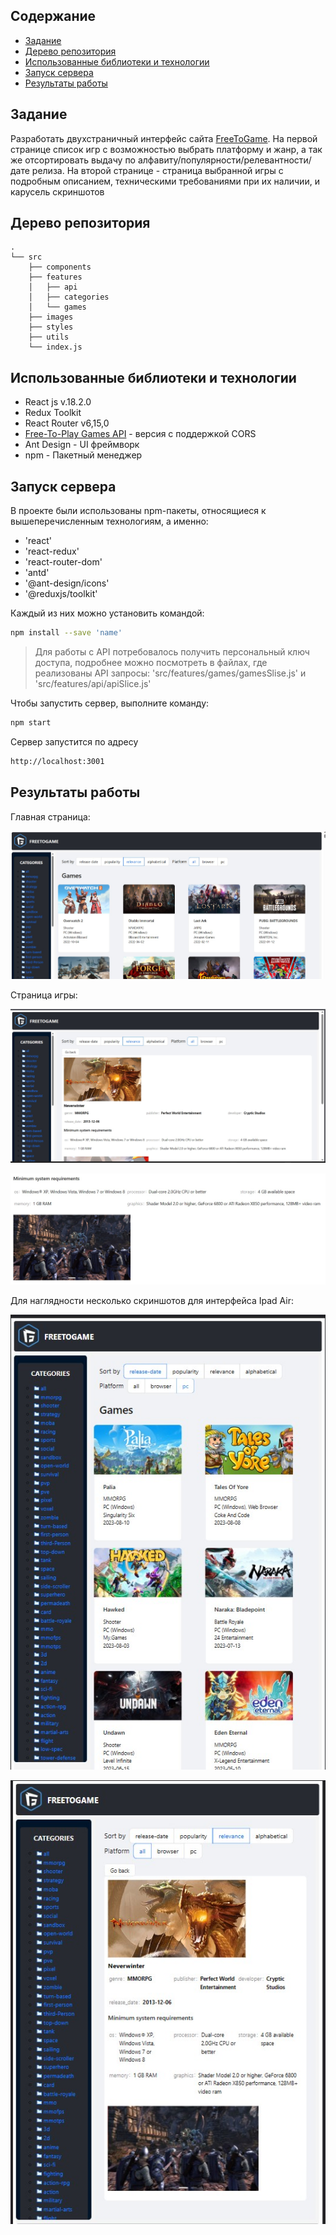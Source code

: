 ## Содержание
- [Задание](#задание)
- [Дерево репозитория](#дерево-репозитория)
- [Использованные библиотеки и технологии](#использованные-библиотеки-и-технологии)
- [Запуск сервера](#запуск-сервера)
- [Результаты работы](#результаты-работы)

## Задание
Разработать двухстраничный интерфейс сайта [FreeToGame](https://www.freetogame.com/). На первой странице список игр с возможностью выбрать платформу и жанр, а так же отсортировать выдачу по алфавиту/популярности/релевантности/дате релиза. На второй странице - страница выбранной игры с подробным описанием, техническими требованиями при их наличии, и карусель скриншотов

## Дерево репозитория
```
.
└── src
    ├── components
    ├── features
    │   ├── api
    │   ├── categories
    │   └── games
    ├── images
    ├── styles
    ├── utils
    └── index.js
```

## Использованные библиотеки и технологии
- React js v.18.2.0
- Redux Toolkit
- React Router v6,15,0
- [Free-To-Play Games API](https://rapidapi.com/digiwalls/api/free-to-play-games-database) - версия с поддержкой CORS 
- Ant Design - UI фреймворк
- npm - Пакетный менеджер

## Запуск сервера
В проекте были использованы npm-пакеты, относящиеся к вышеперечисленным технологиям, а именно:
- 'react'
- 'react-redux'
- 'react-router-dom'
- 'antd'
- '@ant-design/icons'
- '@reduxjs/toolkit'
  
Каждый из них можно установить командой:
```sh
npm install --save 'name'
```
>Для работы с API потребовалось получить персональный ключ доступа, подробнее можно посмотреть в файлах, где реализованы API запросы: 'src/features/games/gamesSlise.js' и 'src/features/api/apiSlice.js'

Чтобы запустить сервер, выполните команду:
```sh
npm start
```
Сервер запустится по адресу
```sh
http://localhost:3001
```
## Результаты работы
Главная страница:

![Главная страница](/ImagesForReadMe/Главная%20страница.jpg)

Страница игры:

![Страница игры](/ImagesForReadMe/Страница%20игры.jpg)

![Карусель скриншотов](/ImagesForReadMe/Карусель%20скриншотов.jpg)


Для наглядности несколько скриншотов для интерфейса Ipad Air:

![Главная страница](/ImagesForReadMe/ipad%20air%20главная.jpg)

![Страница игры](/ImagesForReadMe/ipad%20air%20страница%20игры.jpg)



